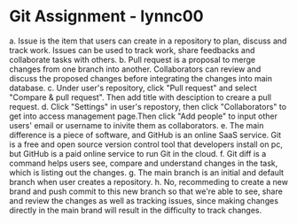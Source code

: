 # Git Assignment - lynnc00

a. Issue is the item that users can create in a repository to plan, discuss and track work. Issues can be used to track work, share feedbacks and collaborate tasks with others.
b. Pull request is a proposal to merge changes from one branch into another. Collaborators can review and discuss the proposed changes before integrating the changes into main database.
c. Under user's repository, click "Pull request" and select "Compare & pull request". Then add title with desciption to creare a pull request.
d. Click "Settings" in user's repostory, then click "Collaborators" to get into access management page.Then click "Add people" to input other users' email or username to inivite them as collaborators.
e. The main difference is a piece of software, and GitHub is an online SaaS service. Git is a free and open source version control tool that developers install on pc, but GitHub is a paid online service to run Git in the cloud.
f. Git diff is a command helps users see, compare and understand changes in the task, which is listing out the changes.
g. The main branch is an initial and default branch when user creates a repository.
h. No, recommeding to create a new brand and push commit to this new branch so that we're able to see, share and review the changes as well as tracking issues, since making changes directly in the main brand will result in the difficulty to track changes.

